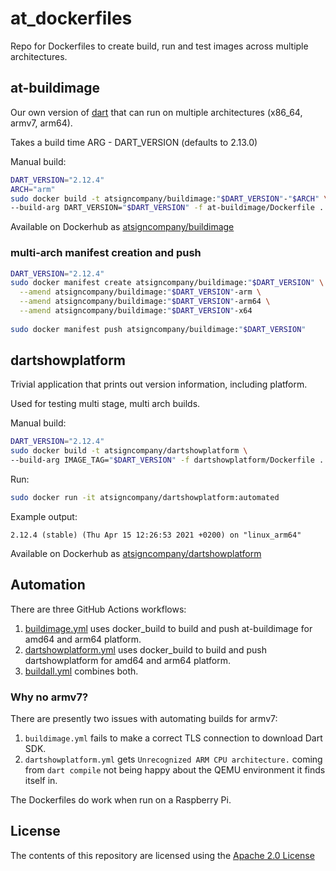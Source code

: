 # at_dockerfiles

Repo for Dockerfiles to create build, run and test images across multiple 
architectures.

## at-buildimage

Our own version of [dart](https://hub.docker.com/_/dart) that
can run on multiple architectures (x86_64, armv7, arm64).

Takes a build time ARG - DART_VERSION (defaults to 2.13.0)

Manual build:

```bash
DART_VERSION="2.12.4"
ARCH="arm"
sudo docker build -t atsigncompany/buildimage:"$DART_VERSION"-"$ARCH" \
--build-arg DART_VERSION="$DART_VERSION" -f at-buildimage/Dockerfile .
```

Available on Dockerhub as [atsigncompany/buildimage](https://hub.docker.com/r/atsigncompany/buildimage)

### multi-arch manifest creation and push

```bash
DART_VERSION="2.12.4"
sudo docker manifest create atsigncompany/buildimage:"$DART_VERSION" \
  --amend atsigncompany/buildimage:"$DART_VERSION"-arm \
  --amend atsigncompany/buildimage:"$DART_VERSION"-arm64 \
  --amend atsigncompany/buildimage:"$DART_VERSION"-x64
  
sudo docker manifest push atsigncompany/buildimage:"$DART_VERSION"
```

## dartshowplatform

Trivial application that prints out version information, including platform.

Used for testing multi stage, multi arch builds.

Manual build:

```bash
DART_VERSION="2.12.4"
sudo docker build -t atsigncompany/dartshowplatform \
--build-arg IMAGE_TAG="$DART_VERSION" -f dartshowplatform/Dockerfile .
```

Run:

```bash
sudo docker run -it atsigncompany/dartshowplatform:automated
```

Example output:

```log
2.12.4 (stable) (Thu Apr 15 12:26:53 2021 +0200) on "linux_arm64"
```

Available on Dockerhub as [atsigncompany/dartshowplatform](https://hub.docker.com/r/atsigncompany/dartshowplatform)

## Automation

There are three GitHub Actions workflows:

1. [buildimage.yml](.github/workflows/buildimage.yml) uses docker_build to 
build and push at-buildimage for amd64 and arm64 platform.
2. [dartshowplatform.yml](.github/workflows/dartshowplatform.yml) uses
docker_build to build and push dartshowplatform for amd64 and arm64 platform.
3. [buildall.yml](.github/workflows/buildall.yml) combines both.

### Why no armv7?

There are presently two issues with automating builds for armv7:

1. `buildimage.yml` fails to make a correct TLS connection to download Dart SDK.
2. `dartshowplatform.yml` gets `Unrecognized ARM CPU architecture.` coming from
`dart compile` not being happy about the QEMU environment it finds itself in.

The Dockerfiles do work when run on a Raspberry Pi.

## License

The contents of this repository are licensed using the [Apache 2.0 License](LICENSE)
